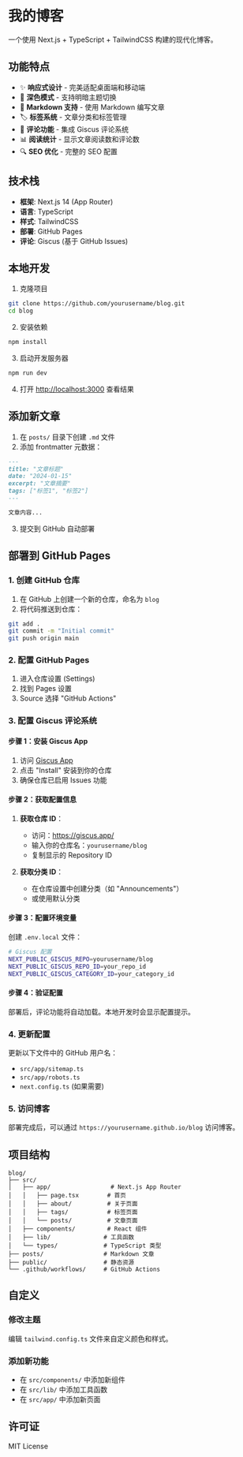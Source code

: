 # 我的博客

一个使用 Next.js + TypeScript + TailwindCSS 构建的现代化博客。

## 功能特点

- ✨ **响应式设计** - 完美适配桌面端和移动端
- 🌙 **深色模式** - 支持明暗主题切换
- 📝 **Markdown 支持** - 使用 Markdown 编写文章
- 🏷️ **标签系统** - 文章分类和标签管理
- 💬 **评论功能** - 集成 Giscus 评论系统
- 📊 **阅读统计** - 显示文章阅读数和评论数
- 🔍 **SEO 优化** - 完整的 SEO 配置

## 技术栈

- **框架**: Next.js 14 (App Router)
- **语言**: TypeScript
- **样式**: TailwindCSS
- **部署**: GitHub Pages
- **评论**: Giscus (基于 GitHub Issues)

## 本地开发

1. 克隆项目

```bash
git clone https://github.com/yourusername/blog.git
cd blog
```

2. 安装依赖

```bash
npm install
```

3. 启动开发服务器

```bash
npm run dev
```

4. 打开 [http://localhost:3000](http://localhost:3000) 查看结果

## 添加新文章

1. 在 `posts/` 目录下创建 `.md` 文件
2. 添加 frontmatter 元数据：

```markdown
---
title: "文章标题"
date: "2024-01-15"
excerpt: "文章摘要"
tags: ["标签1", "标签2"]
---

文章内容...
```

3. 提交到 GitHub 自动部署

## 部署到 GitHub Pages

### 1. 创建 GitHub 仓库

1. 在 GitHub 上创建一个新的仓库，命名为 `blog`
2. 将代码推送到仓库：

```bash
git add .
git commit -m "Initial commit"
git push origin main
```

### 2. 配置 GitHub Pages

1. 进入仓库设置 (Settings)
2. 找到 Pages 设置
3. Source 选择 "GitHub Actions"

### 3. 配置 Giscus 评论系统

#### 步骤 1：安装 Giscus App

1. 访问 [Giscus App](https://github.com/apps/giscus)
2. 点击 "Install" 安装到你的仓库
3. 确保仓库已启用 Issues 功能

#### 步骤 2：获取配置信息

1. **获取仓库 ID**：

   - 访问：https://giscus.app/
   - 输入你的仓库名：`yourusername/blog`
   - 复制显示的 Repository ID

2. **获取分类 ID**：
   - 在仓库设置中创建分类（如 "Announcements"）
   - 或使用默认分类

#### 步骤 3：配置环境变量

创建 `.env.local` 文件：

```bash
# Giscus 配置
NEXT_PUBLIC_GISCUS_REPO=yourusername/blog
NEXT_PUBLIC_GISCUS_REPO_ID=your_repo_id
NEXT_PUBLIC_GISCUS_CATEGORY_ID=your_category_id
```

#### 步骤 4：验证配置

部署后，评论功能将自动加载。本地开发时会显示配置提示。

### 4. 更新配置

更新以下文件中的 GitHub 用户名：

- `src/app/sitemap.ts`
- `src/app/robots.ts`
- `next.config.ts` (如果需要)

### 5. 访问博客

部署完成后，可以通过 `https://yourusername.github.io/blog` 访问博客。

## 项目结构

```
blog/
├── src/
│   ├── app/                 # Next.js App Router
│   │   ├── page.tsx        # 首页
│   │   ├── about/          # 关于页面
│   │   ├── tags/           # 标签页面
│   │   └── posts/          # 文章页面
│   ├── components/         # React 组件
│   ├── lib/               # 工具函数
│   └── types/             # TypeScript 类型
├── posts/                 # Markdown 文章
├── public/                # 静态资源
└── .github/workflows/     # GitHub Actions
```

## 自定义

### 修改主题

编辑 `tailwind.config.ts` 文件来自定义颜色和样式。

### 添加新功能

- 在 `src/components/` 中添加新组件
- 在 `src/lib/` 中添加工具函数
- 在 `src/app/` 中添加新页面

## 许可证

MIT License
